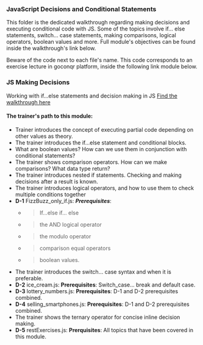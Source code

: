 ### JavaScript Decisions and Conditional Statements

This folder is the dedicated walkthrough regarding making decisions and executing conditional code with JS. Some of the topics involve if... else statements, switch... case statements, making comparisons, logical operators, boolean values and more. Full module's objectives can be found inside the walkthrough's link below.

Beware of the code next to each file's name. This code corresponds to an exercise lecture in goconqr
platform, inside the following link module below.

### JS Making Decisions

Working with if...else statements and decision making in JS [Find the walkthrough here](https://www.goconqr.com/c/59891-js-making-decisions/course_modules/89774-course-s-objectives?)

#### The trainer's path to this module:

* Trainer introduces the concept of executing partial code depending on other values as theory.
* The trainer introduces the if...else statement and conditional blocks.
* What are boolean values? How can we use them in conjunction with conditional statements?
* The trainer shows comparison operators. How can we make comparisons? What data type return?
* The trainer introduces nested if statements. Checking and making decisions after a result is known.
* The trainer introduces logical operators, and how to use them to check multiple conditions together
* **D-1** FizzBuzz_only_if.js: **_Prerequisites_**:
  * >If...else if... else
  * >the AND logical operator
  * >the modulo operator
  * >comparison equal operators
  * >boolean values.
* The trainer introduces the switch... case syntax and when it is preferable.
* **D-2** ice_cream.js: **Prerequisites**: Switch_case... break and default case.
* **D-3** lottery_numbers.js: **Prerequisites**: D-1 and D-2 prerequisites combined.
* **D-4** selling_smartphones.js: **Prerequisites**: D-1 and D-2 prerequisites combined.
* The trainer shows the ternary operator for concise inline decision making.
* **D-5** restExercises.js: **Prerquisites**: All topics that have been covered in this module.
